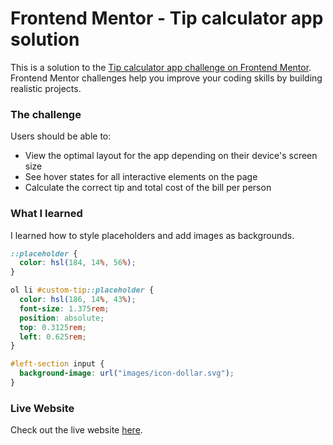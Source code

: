 # Frontend Mentor - Tip calculator app solution

This is a solution to the [Tip calculator app challenge on Frontend Mentor](https://www.frontendmentor.io/challenges/tip-calculator-app-ugJNGbJUX). Frontend Mentor challenges help you improve your coding skills by building realistic projects.

### The challenge

Users should be able to:

- View the optimal layout for the app depending on their device's screen size
- See hover states for all interactive elements on the page
- Calculate the correct tip and total cost of the bill per person

### What I learned

I learned how to style placeholders and add images as backgrounds.

```css
::placeholder {
  color: hsl(184, 14%, 56%);
}

ol li #custom-tip::placeholder {
  color: hsl(186, 14%, 43%);
  font-size: 1.375rem;
  position: absolute;
  top: 0.3125rem;
  left: 0.625rem;
}

#left-section input {
  background-image: url("images/icon-dollar.svg");
}
```
### Live Website

Check out the live website [here](https://urkenzy.github.io/tip-calculator-app/).

